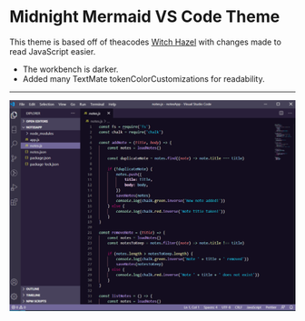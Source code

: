 # Midnight Mermaid VS Code Theme

This theme is based off of theacodes [Witch Hazel](https://github.com/theacodes/witchhazel) with changes made to read JavaScript easier.
  - The workbench is darker.
  - Added many TextMate tokenColorCustomizations for readability. 
  
---

![Preview](./preview.png)
